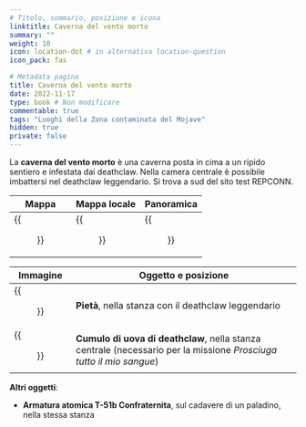```yaml
---
# Titolo, sommario, posizione e icona
linktitle: Caverna del vento morto
summary: ""
weight: 10
icon: location-dot # in alternativa location-question
icon_pack: fas

# Metadata pagina
title: Caverna del vento morto
date: 2022-11-17
type: book # Non modificare
commentable: true
tags: "Luoghi della Zona contaminata del Mojave"
hidden: true
private: false
---
```


<div class="fnv">

La **caverna del vento morto** è una caverna posta in cima a un ripido sentiero e infestata dai deathclaw. Nella camera centrale è possibile imbattersi nel deathclaw leggendario. Si trova a sud del sito test REPCONN.

| Mappa | Mappa locale | Panoramica |
| ----- | ------------ | ---------- |
|  {{<figure src="fnv/Dead_Wind_Cavern_loc.webp">}}     |  {{<figure src="fnv/Dead_Wind_Cavern_local_map.webp">}}            | {{<figure src="fnv/Fallout_New_Vegas_Dead_Wind_Cavern.webp">}}           | 

| Immagine | Oggetto e posizione |
| -------- | ------------------- |
|   {{<figure src="fnv/Dead_Wind_Cavern_interior.webp">}}       |   **Pietà**, nella stanza con il deathclaw leggendario                  |
|  {{<figure src="fnv/Pile_of_deathclaw_eggs_DWC_Bleed_Me_Dry.webp">}}        |     **Cumulo di uova di deathclaw**, nella stanza centrale (necessario per la missione _Prosciuga tutto il mio sangue_)                |

**Altri oggetti**:
- **Armatura atomica T-51b Confraternita**, sul cadavere di un paladino, nella stessa stanza

</div>

